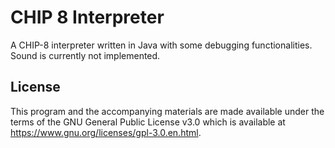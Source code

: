 # CHIP 8 Interpreter

A CHIP-8 interpreter written in Java with some debugging functionalities. Sound is currently not implemented.

## License

This program and the accompanying materials are made available under the
terms of the GNU General Public License v3.0 which is available at
https://www.gnu.org/licenses/gpl-3.0.en.html.
